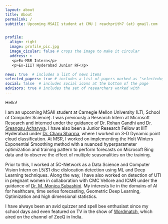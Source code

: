 ```yaml
---
layout: about
title: About
permalink: /
subtitle: Upcoming MSAII student at CMU | reachprith7 (at) gmail.com


profile:
  align: right
  image: profile_pic.jpg
  image_cicular: false # crops the image to make it circular
  address: >
   <p>Ex-MSR Intern</p>
   <p>Ex-IIIT Hyderabad Junior RF</p>

news: true  # includes a list of news items
selected_papers: true # includes a list of papers marked as "selected={true}"
social: false  # includes social icons at the bottom of the page
advisors: true # includes the set of researchers worked with
---
```


Hello!

I am an upcoming MSAII student at Carnegie Mellon University (LTI, School of Computer Science). I was previously a Research Intern at Microsoft Research and interned under the guidance of [Dr. Rohan Gandhi](https://scholar.google.com/citations?user=3jZznJIAAAAJ&hl=en) and [Dr. Sreangsu Acharyya](https://www.microsoft.com/en-us/research/people/srach/). I have also been a Junior Research Fellow at IIIT Hyderabad under [Dr. Charu Sharma](https://scholar.google.com/citations?hl=en&user=bftN0M0AAAAJ), where I worked on 3-D Dynamic point cloud classification. At MSR, I worked on implementing the Holt Winters Exponential Smoothing method with a nuanced hyperparameter optimization and training pattern to perform forecasts on Microsoft Bing data and to observe the effect of multiple seasonalities on the training. 

Prior to this, I worked at 5C-Network as a Data Science and Computer Vision Intern on L5/S1 disc dislocation detection using ML and Deep Learning techniques. Along the way, I have also worked on detection of UTI in pregnant women in collaboration with CMC Vellore and ICMR under the guidance of [Dr. M. Monica Subashini](https://scholar.google.com/citations?hl=en&user=0L1kg2AAAAAJ).
My interests lie in the domains of AI for healthcare, time series forecasting, Geometric Deep Learning, Optimization and high dimensional statistics.

I have always been an avid quizzer and spell bee enthusiast since my school days and even featured on TV in the show of [Wordmatch](https://youtu.be/vRzYCp0w17U?feature=shared), which aired on the channel of ZeeQ in India. 


